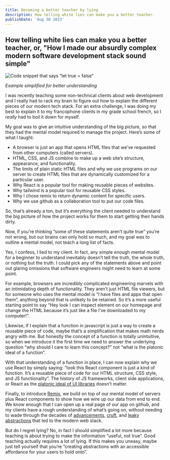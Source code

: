 ```yaml
---
title: Becoming a better teacher by lying
description: How telling white lies can make you a better teacher.
publishDate: 'Aug 30 2023'
---
```


## How telling white lies can make you a better teacher, or, "How I made our absurdly complex modern software development stack sound simple"

![Code snippet that says “let true = false”](/lettruefalse.png)

_Example simplified for better understanding_

I was recently teaching some non-technical clients about web development and I really had to rack my brain to figure out how to explain the different pieces of our modern tech stack. For an extra challenge, I was doing my best to explain it to my francophone clients in my grade school french, so I _really_ had to boil it down for myself.

My goal was to give an intuitive understanding of the big picture, so that they had the mental model required to manage the project. Here’s some of what I taught:

- A browser is just an app that opens HTML files that we’ve requested from other computers (called servers).
- HTML, CSS, and JS combine to make up a web site’s structure, appearance, and functionality.
- The limits of plain static HTML files and why we use programs on our server to create HTML files that are dynamically customized for a particular user.
- Why React is a popular tool for making reusable pieces of websites.
- Why tailwind is a popular tool for reusable CSS styles.
- Why I chose remix to return dynamic content for specific users.
- Why we use github as a collaboration tool to put our code files.

So, that’s already a ton, but it’s everything the client needed to understand the big picture of how the project works for them to start getting their hands dirty.

Now, if you’re thinking “some of these statements aren’t quite true” you’re not wrong, but our brains can only hold so much, and my goal was to outline a mental model, not teach a long list of facts.

Yes, I confess, I lied to my client. In fact, any simple enough mental model for a beginner to understand inevitably doesn’t tell the truth, the whole truth, or nothing but the truth. I could pick any of the statements above and point out glaring omissions that software engineers might need to learn at some point.

For example, browsers are incredibly complicated engineering marvels with an intimidating depth of functionality. They aren’t just HTML file viewers, but for someone who uses the mental model is “I have files and apps that open them”, anything beyond that is unlikely to be retained. So it’s a more useful starting point to say “Hey look I can inspect element on our homepage and change the HTML because it’s just like a file I’ve downloaded to my computer!”.

Likewise, if I explain that a function in javascript is just a way to create a reusable piece of code, maybe that’s a simplification that makes math nerds angry with me. But honestly the concept of a function is totally unintuitive, so when we introduce it the first time we need to answer the underlying question “why should I care to learn this concept?” not “what is the platonic ideal of a function”.

With that understanding of a function in place, I can now explain why we use React by simply saying: “look this React component is just a kind of function. It’s a reusable piece of code for our HTML structure, CSS style, and JS functionality”. The history of JS frameworks, client side applications, or React as the [platonic ideal of UI libraries](https://rauchg.com/2015/pure-ui) doesn’t matter.

Finally, to introduce [Remix](https://remix.run/docs/en/main/pages/technical-explanation), we build on top of our mental model of servers plus React components to show how we wire up our data from end to end. We know enough that I can open up a real page of our app on github, and my clients have a rough understanding of what’s going on, without needing to wade through the decades of [advancements](https://en.wikipedia.org/wiki/ECMAScript_version_history), [cruft](https://www.oreilly.com/library/view/javascript-the-good/9780596517748/), and [leaky abstractions](https://www.joelonsoftware.com/2002/11/11/the-law-of-leaky-abstractions/) that led to the modern web stack.

But do I regret lying? No, in fact I should simplified a lot more because teaching is about trying to make the information “useful, not true”. Good teaching actually requires a lot of lying. If this makes you uneasy, maybe just tell yourself that you’re “creating abstractions with an accessible affordance for your users to hold onto”.
